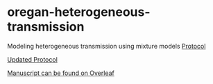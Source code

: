 # oregan-heterogeneous-transmission
Modeling heterogeneous transmission using mixture models
[Protocol](https://www.overleaf.com/read/nnqnbttgvcjt)

[Updated Protocol](https://docs.google.com/document/d/110L9WqcO26NSouUKPufPDcy5nmEboTDN1glwsPOLXow/edit?usp=sharing)

[Manuscript can be found on Overleaf](https://www.overleaf.com/project/6219645d5b6a483dc6b2d840)
